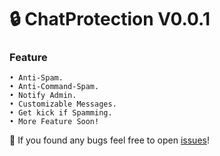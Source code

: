 # 🔒 ChatProtection V0.0.1

### Feature
    • Anti-Spam.                                   
    • Anti-Command-Spam.                                   
    • Notify Admin.                                   
    • Customizable Messages.                                   
    • Get kick if Spamming.                               
    • More Feature Soon!

🔎 If you found any bugs feel free to open [issues](https://github.com/LuthMC/ChatProtection/issues)!
